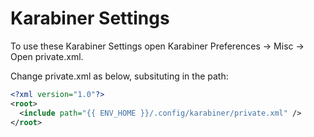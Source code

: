 # Karabiner Settings #
To use these Karabiner Settings open Karabiner Preferences -> Misc -> Open private.xml.

Change private.xml as below, subsituting in the path:

```xml
<?xml version="1.0"?>
<root>
  <include path="{{ ENV_HOME }}/.config/karabiner/private.xml" />
</root>
```
